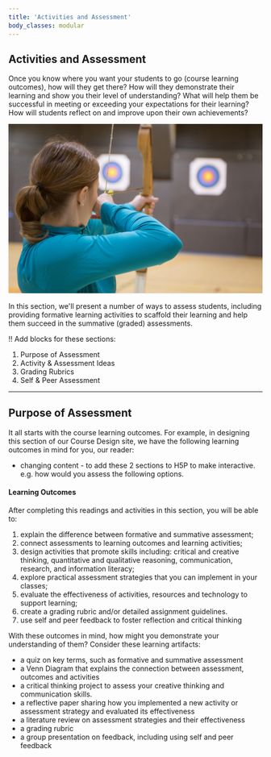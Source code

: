 ```yaml
---
title: 'Activities and Assessment'
body_classes: modular
---
```




## Activities and Assessment

Once you know where you want your students to go (course learning outcomes), how will they get there?  How will they demonstrate their learning and show you their level of understanding?  What will help them be successful in meeting or exceeding your expectations for their learning? How will students reflect on and improve upon their own achievements?

![](archery-g83e9ec0ca_1280.jpg)

In this section, we'll present a number of ways to assess students, including providing formative learning activities to scaffold their learning and help them succeed in the summative (graded) assessments.

!! Add blocks for these sections:
1. Purpose of Assessment
1. Activity & Assessment Ideas
1. Grading Rubrics
1. Self & Peer Assessment

---

## Purpose of Assessment

It all starts with the course learning outcomes. For example, in designing this section of our Course Design site, we have the following learning outcomes in mind for you, our reader:

- changing content - to add these 2 sections to H5P to make interactive.  e.g. how would you assess the following options.
#### Learning Outcomes
After completing this readings and activities in this section, you will be able to:
1. explain the difference between formative and summative assessment;
1. connect assessments to learning outcomes and learning activities;
1. design activities that promote skills including: critical and creative thinking, quantitative and qualitative reasoning, communication, research, and information literacy;
1. explore practical assessment strategies that you can implement in your classes;
1. evaluate the effectiveness of activities, resources and technology to support learning;
1. create a grading rubric and/or detailed assignment guidelines.
1. use self and peer feedback to foster reflection and critical thinking

With these outcomes in mind, how might you demonstrate your understanding of them? Consider these learning artifacts:
- a quiz on key terms, such as formative and summative assessment
- a Venn Diagram that explains the connection between assessment, outcomes and  activities
- a critical thinking project to assess your creative thinking and communication skills.
- a reflective paper sharing how you implemented a new activity or assessment strategy and evaluated its effectiveness
- a literature review on assessment strategies and their effectiveness
- a grading rubric
- a group presentation on feedback, including using self and peer feedback
